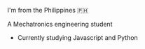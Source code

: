 I'm from the Philippines 🇵🇭

A Mechatronics engineering student

- Currently studying Javascript and Python


